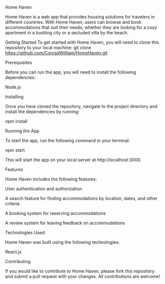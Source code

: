 Home Haven

Home Haven is a web app that provides housing solutions for travelers in different countries. With Home Haven, users can browse and book accommodations that suit their needs, whether they are looking for a cozy apartment in a bustling city or a secluded villa by the beach.

Getting Started
To get started with Home Haven, you will need to clone this repository to your local machine:
git clone https://github.com/ConradWilliam/HomeHaven.git


Prerequisites

Before you can run the app, you will need to install the following dependencies:

Node.js


Installing

Once you have cloned the repository, navigate to the project directory and install the dependencies by running:

npm install

Running the App

To start the app, run the following command in your terminal:

npm start

This will start the app on your local server at http://localhost:3000.

Features

Home Haven includes the following features:

User authentication and authorization

A search feature for finding accommodations by location, dates, and other criteria

A booking system for reserving accommodations

A review system for leaving feedback on accommodations

Technologies Used:

Home Haven was built using the following technologies:

React.js


Contributing

If you would like to contribute to Home Haven, please fork this repository and submit a pull request with your changes. All contributions are welcome!
